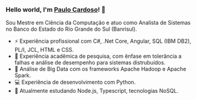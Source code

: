 ### Hello world, I'm <a href="https://www.linkedin.com/in/paulovinicius-cardoso/">Paulo Cardoso</a>! 👋

Sou Mestre em Ciência da Computação e atuo como Analista de Sistemas no Banco do Estado do Rio Grande do Sul (Banrisul).

- ⚡ Experiência profissional com C#, .Net Core, Angular, SQL (IBM DB2), PL/I, JCL, HTML e CSS.
- 🔬 Experiência acadêmica de pesquisa, com ênfase em tolerância a falhas e análise de desempenho para sistemas distrubuídos.
- 👯 Análise de Big Data com os frameworks Apache Hadoop e Apache Spark.
- 💻 Experiência de desenvolvimento com Python.
- 📓 Atualmente estudando Node.js, Typescript, tecnologias NoSQL.
